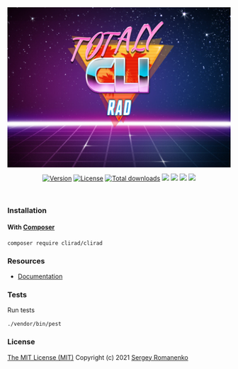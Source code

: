 
<img src="assets/banner.jpg" alt="Flextype" align="center" title="Totally RAD Terminal styling!">

<p align="center">
<a href="https://github.com/clirad/clirad/releases"><img alt="Version" src="https://img.shields.io/github/release/clirad/clirad.svg?label=version&color=black"></a> <a href="https://github.com/clirad/clirad"><img src="https://img.shields.io/badge/license-MIT-blue.svg?color=black" alt="License"></a> <a href="https://github.com/clirad/clirad"><img src="https://img.shields.io/github/downloads/clirad/clirad/total.svg?color=black" alt="Total downloads"></a> <img src="https://github.com/atomastic/strings/workflows/Static%20Analysis/badge.svg?branch=dev"> <img src="https://github.com/atomastic/strings/workflows/Tests/badge.svg"> <a href="https://codeclimate.com/github/clirad/clirad/maintainability"><img src="https://api.codeclimate.com/v1/badges/5ba8b0c7dc4fecf738d0/maintainability" /></a>  <a href="https://app.codacy.com/gh/clirad/clirad?utm_source=github.com&utm_medium=referral&utm_content=clirad/clirad&utm_campaign=Badge_Grade"><img src="https://api.codacy.com/project/badge/Grade/2d7159d9372c414a99d62fe564fdea48"></a>
</p>

<br>

### Installation

#### With [Composer](https://getcomposer.org)

```
composer require clirad/clirad
```

### Resources
* [Documentation](https://digital.flextype.org/clirad)

### Tests

Run tests

```
./vendor/bin/pest
```

### License
[The MIT License (MIT)](https://github.com/clirad/clirad/blob/master/LICENSE)
Copyright (c) 2021 [Sergey Romanenko](https://awilum.github.io)
